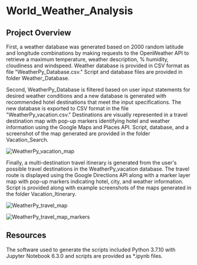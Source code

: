 # World_Weather_Analysis

## Project Overview

First, a weather database was generated based on 2000 random latitude and longitude combinations by making requests to the OpenWeather API to retrieve a maximum temperature, weather description, % humidity, cloudiness and windspeed.  Weather database is provided in CSV format as file "WeatherPy_Database.csv."  Script and database files are provided in folder Weather_Database.

Second, WeatherPy_Database is filtered based on user input statements for desired weather conditions and a new database is generated with recommended hotel destinations that meet the input specifications. The new database is exported to CSV format in the file "WeatherPy_vacation.csv."  Destinations are visually represented in a travel destination map with pop-up markers identifying hotel and weather information using the Google Maps and Places API.  Script, database, and a screenshot of the map generated are provided in the folder Vacation_Search. 

![WeatherPy_vacation_map](World_Weather_Analysis/Vacation_Search/WeatherPy_vacation_map.png)

Finally, a multi-destination travel itinerary is generated from the user's possible travel destinations in the WeatherPy_vacation database.  The travel route is displayed using the Google Directions API along with a marker layer map with pop-up markers indicating hotel, city, and weather information. Script is provided along with example screenshots of the maps generated in the folder Vacation_Itinerary. 

![WeatherPy_travel_map](World_Weather_Analysis/Vacation_Itinerary/WeatherPy_travel_map.png)

![WeatherPy_travel_map_markers](World_Weather_Analysis/Vacation_Itinerary/WeatherPy_travel_map_markers.png)

## Resources

The software used to generate the scripts included Python 3.7.10 with Jupyter Notebook 6.3.0 and scripts are provided as *.ipynb files.
